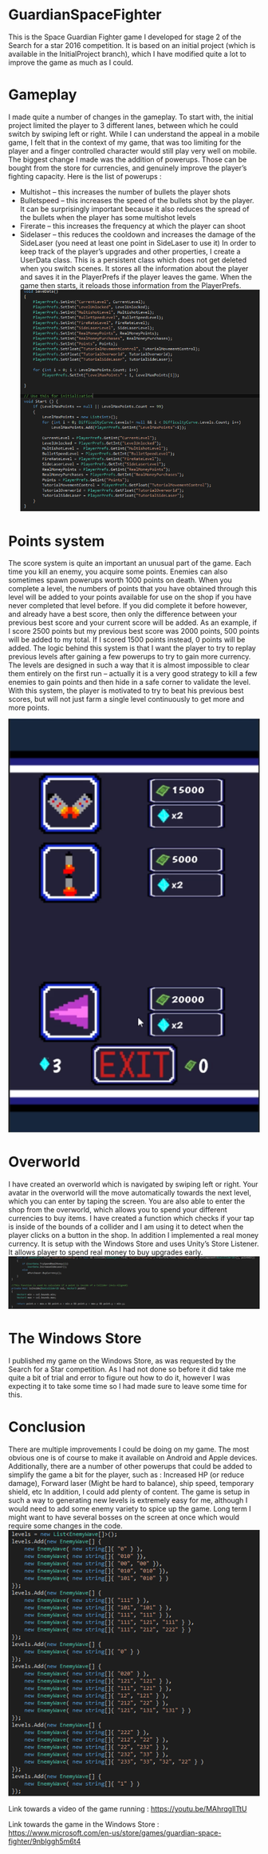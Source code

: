 # GuardianSpaceFighter

This is the Space Guardian Fighter game I developed for stage 2 of the Search for a star 2016 competition.
It is based on an initial project (which is available in the InitialProject branch), which I have modified quite a lot to improve the game as much as I could.

# Gameplay
I made quite a number of changes in the gameplay. To start with, the initial project limited the player to 3 different lanes, between which he could switch by swiping left or right. While I can understand the appeal in a mobile game, I felt that in the context of my game, that was too limiting for the player and a finger controlled character would still play very well on mobile.
The biggest change I made was the addition of powerups. Those can be bought from the store for currencies, and genuinely improve the player’s fighting capacity. Here is the list of powerups :
-	Multishot – this increases the number of bullets the player shots
-	Bulletspeed – this increases the speed of the bullets shot by the player. It can be surprisingly important because it also reduces the spread of the bullets when the player has some multishot levels
-	Firerate – this increases the frequency at which the player can shoot
-	Sidelaser – this reduces the cooldown and increases the damage of the SideLaser (you need at least one point in SideLaser to use it)
In order to keep track of the player’s upgrades and other properties, I create a UserData class. This is a persistent class which does not get deleted when you switch scenes. It stores all the information about the player and saves it in the PlayerPrefs if the player leaves the game. When the game then starts, it reloads those information from the PlayerPrefs. 
![SaveLoad](/GitHubPics/SaveLoad.PNG?raw=true)



# Points system
The score system is quite an important an unusual part of the game. Each time you kill an enemy, you acquire some points. Enemies can also sometimes spawn powerups worth 1000 points on death. When you complete a level, the numbers of points that you have obtained through this level will be added to your points available for use on the shop if you have never completed that level before. If you did complete it before however, and already have a best score, then only the difference between your previous best score and your current score will be added.
As an example, if I score 2500 points but my previous best score was 2000 points, 500 points will be added to my total. If I scored 1500 points instead, 0 points will be added.
The logic behind this system is that I want the player to try to replay previous levels after gaining a few powerups to try to gain more currency. The levels are designed in such a way that it is almost impossible to clear them entirely on the first run – actually it is a very good strategy to kill a few enemies to gain points and then hide in a safe corner to validate the level.
With this system, the player is motivated to try to beat his previous best scores, but will not just farm a single level continuously to get more and more points.

![Shop - GUI](/GitHubPics/shop.PNG?raw=true)

# Overworld
I have created an overworld which is navigated by swiping left or right. Your avatar in the overworld will the move automatically towards the next level, which you can enter by taping the screen. You are also able to enter the shop from the overworld, which allows you to spend your different currencies to buy items.
I have created a function which checks if your tap is inside of the bounds of a collider and I am using it to detect when the player clicks on a button in the shop.
In addition I implemented a real money currency. It is setup with the Windows Store and uses Unity’s Store Listener. It allows player to spend real money to buy upgrades early.
![Shop - Code](/GitHubPics/shop2.PNG?raw=true)

# The Windows Store
I published my game on the Windows Store, as was requested by the Search for a Star competition. As I had not done so before it did take me quite a bit of trial and error to figure out how to do it, however I was expecting it to take some time so I had made sure to leave some time for this.


# Conclusion
There are multiple improvements I could be doing on my game. The most obvious one is of course to make it available on Android and Apple devices. Additionally, there are a number of other powerups that could be added to simplify the game a bit for the player, such as : Increased HP (or reduce damage), Forward laser (Might be hard to balance), ship speed, temporary shield, etc
In addition, I could add plenty of content. The game is setup in such a way to generating new levels is extremely easy for me, although I would need to add some enemy variety to spice up the game. Long term I might want to have several bosses on the screen at once which would require some changes in the code.
![Levels](/GitHubPics/levels.PNG?raw=true)



Link towards a video of the game running : https://youtu.be/MAhrqgllTtU

Link towards the game in the Windows Store : https://www.microsoft.com/en-us/store/games/guardian-space-fighter/9nblggh5m6t4
